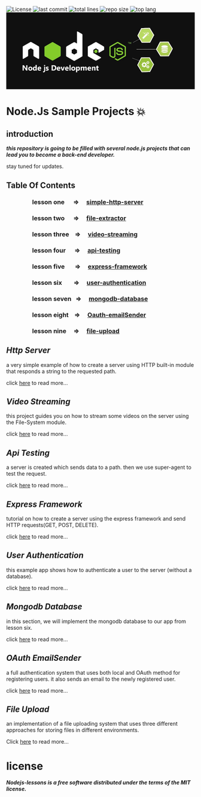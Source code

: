 ![License](https://img.shields.io/github/license/amiryeg1/nodejs-lessons?color=informational&style=for-the-badge)
![last commit](https://img.shields.io/github/last-commit/amiryeg1/nodejs-lessons?style=for-the-badge)
![total lines](https://img.shields.io/tokei/lines/github/amiryeg1/nodejs-lessons?color=blueviolet&style=for-the-badge)
![repo size](https://img.shields.io/github/repo-size/amiryeg1/nodejs-lessons?color=lightgrey&style=for-the-badge)
![top lang](https://img.shields.io/github/languages/top/amiryeg1/nodejs-lessons?color=red&style=for-the-badge)
![nodejs svg](https://github.com/amiryeg1/nodejs-lessons/blob/master/nodejs.jpg)
# Node.Js Sample Projects :collision:

## introduction

***this repository is going to be filled with several node.js projects that can lead you to become a back-end developer.***

stay tuned for updates.

## Table Of Contents
### &emsp;&emsp;&emsp;&emsp;    lesson one    &nbsp;&nbsp;&nbsp;&nbsp;             => &nbsp;&nbsp;&nbsp; [simple-http-server](https://github.com/amiryeg1/nodejs-lessons/tree/master/L1-simple-http-server)
### &emsp;&emsp;&emsp;&emsp;    lesson two    &nbsp;&nbsp;&nbsp;&nbsp;             => &nbsp;&nbsp;&nbsp; [file-extractor](https://github.com/amiryeg1/js-file-extractor)
### &emsp;&emsp;&emsp;&emsp;    lesson three  &nbsp;&nbsp;                         => &nbsp;&nbsp;&nbsp; [video-streaming](https://github.com/amiryeg1/nodejs-lessons/tree/master/L3-video-streaming)
### &emsp;&emsp;&emsp;&emsp;    lesson four   &nbsp;&nbsp;&nbsp;&nbsp;             => &nbsp;&nbsp;&nbsp; [api-testing](https://github.com/amiryeg1/nodejs-lessons/tree/master/L4-api-testing) 
### &emsp;&emsp;&emsp;&emsp;    lesson five   &nbsp;&nbsp;&nbsp;&nbsp;&nbsp;       => &nbsp;&nbsp;&nbsp; [express-framework](https://github.com/amiryeg1/nodejs-lessons/tree/master/L5-express-framework)
### &emsp;&emsp;&emsp;&emsp;    lesson six    &nbsp;&nbsp;&nbsp;&nbsp;&nbsp;&nbsp; => &nbsp;&nbsp;&nbsp; [user-authentication](https://github.com/amiryeg1/nodejs-lessons/tree/master/L6-user-authentication)
### &emsp;&emsp;&emsp;&emsp;    lesson seven  &nbsp;                               => &nbsp;&nbsp;&nbsp; [mongodb-database](https://github.com/amiryeg1/nodejs-lessons/tree/master/L7-mongodb-database)
### &emsp;&emsp;&emsp;&emsp;    lesson eight  &nbsp;&nbsp;                         => &nbsp;&nbsp;&nbsp; [Oauth-emailSender](https://github.com/amiryeg1/nodejs-lessons/tree/master/L8-OAuth-EmailSender)
### &emsp;&emsp;&emsp;&emsp;    lesson nine  &nbsp;&nbsp;&nbsp;                         => &nbsp;&nbsp;&nbsp; [file-upload](https://github.com/amiryeg1/nodejs-lessons/blob/master/L9-file-upload)

## ***Http Server***
a very simple example of how to create a server using HTTP built-in module that responds a string to the requested path.

click [here](https://github.com/amiryeg1/nodejs-lessons/blob/master/L1-simple-http-server/README.md) to read more...

## ***Video Streaming***
 this project guides you on how to stream some videos on the server using the File-System module.
 
 click [here](https://github.com/amiryeg1/nodejs-lessons/blob/master/L3-video-streaming/README.md) to read more...
 
## ***Api Testing*** 
a server is created which sends data to a path. then we use super-agent to test the request.

click [here](https://github.com/amiryeg1/nodejs-lessons/blob/master/L4-api-testing/README.md) to read more...
## ***Express Framework***
tutorial on how to create a server using the express framework and send HTTP requests(GET, POST, DELETE).

click [here](https://github.com/amiryeg1/nodejs-lessons/blob/master/L5-express-framework/README.md) to read more...

## ***User Authentication***
this example app shows how to authenticate a user to the server (without a database).

click [here](https://github.com/amiryeg1/nodejs-lessons/blob/master/L6-user-authentication/README.md) to read more...

## ***Mongodb Database***
in this section, we will implement the mongodb database to our app from lesson six. 

click [here](https://github.com/amiryeg1/nodejs-lessons/tree/master/L7-mongodb-database/README.md) to read more...

## ***OAuth EmailSender***
a full authentication system that uses both local and OAuth method for registering users. it also sends an email to the newly registered user.

click [here](https://github.com/amiryeg1/nodejs-lessons/blob/master/L8-OAuth-EmailSender/README.md) to read more...

## ***File Upload***
an implementation of a file uploading system that uses three different approaches for storing files in different environments.

Click [here](https://github.com/amiryeg1/nodejs-lessons/blob/master/L9-file-upload/README.md) to read more...
# license
***Nodejs-lessons is a free software distributed under the terms of the MIT license.***
